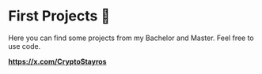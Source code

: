 # First Projects  🚀

Here you can find some projects from my Bachelor and Master.
Feel free to use code.  

**https://x.com/CryptoStayros**
